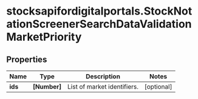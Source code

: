 # stocksapifordigitalportals.StockNotationScreenerSearchDataValidationMarketPriority

## Properties

Name | Type | Description | Notes
------------ | ------------- | ------------- | -------------
**ids** | **[Number]** | List of market identifiers. | [optional] 


